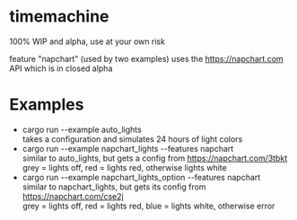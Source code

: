 # timemachine

100% WIP and alpha, use at your own risk

feature "napchart" (used by two examples) uses the https://napchart.com API which is in closed alpha

# Examples
- cargo run --example auto_lights  
    takes a configuration and simulates 24 hours of light colors
- cargo run --example napchart_lights --features napchart  
    similar to auto_lights, but gets a config from https://napchart.com/3tbkt  
    grey = lights off, red = lights red, otherwise lights white
- cargo run --example napchart_lights_option --features napchart  
    similar to napchart_lights, but gets its config from https://napchart.com/cse2j  
    grey = lights off, red = lights red, blue = lights white, otherwise error
